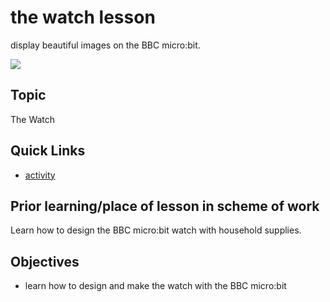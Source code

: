 # the watch lesson

display beautiful images on the BBC micro:bit.

![](/static/mb/lessons/the-watch-0.png)

## Topic

The Watch

## Quick Links

* [activity](/lessons/the-watch/activity)



## Prior learning/place of lesson in scheme of work

Learn how to design the BBC micro:bit watch with household supplies.

## Objectives

* learn how to design and make the watch with the BBC micro:bit
